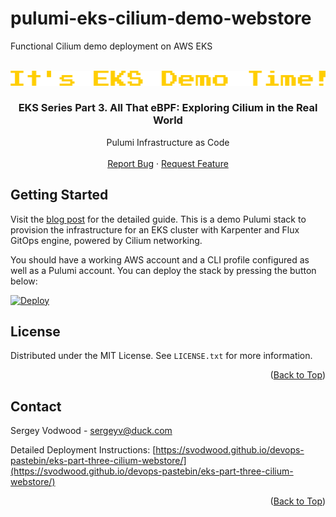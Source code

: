 # pulumi-eks-cilium-demo-webstore
Functional Cilium demo deployment on AWS EKS

<a name="readme-top"></a>

<!-- PROJECT LOGO -->
<br />
<div align="center">
  <a href="https://github.com/github_username/repo_name">
    <img src="https://raw.githubusercontent.com/svodwood/assets/main/eks-demo-time.png" alt="Logo">
  </a>
<h3 align="center">EKS Series Part 3. All That eBPF: Exploring Cilium in the Real World</h3>

  <p align="center">
    Pulumi Infrastructure as Code
    <br />
    <br />
    <a href="https://github.com/svodwood/pulumi-eks-cilium-demo-webstore/issues">Report Bug</a>
    ·
    <a href="https://github.com/svodwood/pulumi-eks-cilium-demo-webstore/issues">Request Feature</a>
  </p>
</div>

<!-- GETTING STARTED -->
## Getting Started

Visit the [blog post](https://svodwood.github.io/devops-pastebin/eks-part-three-cilium-webstore/) for the detailed guide. This is a demo Pulumi stack to provision the infrastructure for an EKS cluster with Karpenter and Flux GitOps engine, powered by Cilium networking. 

You should have a working AWS account and a CLI profile configured as well as a Pulumi account. You can deploy the stack by pressing the button below:

[![Deploy](https://get.pulumi.com/new/button.svg)](https://app.pulumi.com/new?template=https://github.com/svodwood/pulumi-eks-cilium-demo-webstore)

<!-- LICENSE -->
## License

Distributed under the MIT License. See `LICENSE.txt` for more information.

<p align="right">(<a href="#readme-top">Back to Top</a>)</p>

<!-- CONTACT -->
## Contact

Sergey Vodwood - sergeyv@duck.com

Detailed Deployment Instructions: [https://svodwood.github.io/devops-pastebin/eks-part-three-cilium-webstore/](https://svodwood.github.io/devops-pastebin/eks-part-three-cilium-webstore/)

<p align="right">(<a href="#readme-top">Back to Top</a>)</p>

<!-- MARKDOWN LINKS & IMAGES -->
[Pulumi-url]: https://pulumi.com/
